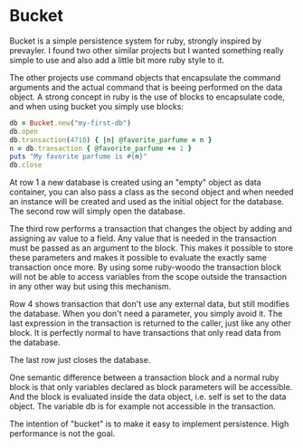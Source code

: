 Bucket
======

Bucket is a simple persistence system for ruby, strongly inspired by prevayler. I found two other
similar projects but I wanted something really simple to use and also add a little bit more ruby
style to it.

The other projects use command objects that encapsulate the command arguments and the actual
command that is beeing performed on the data object. A strong concept in ruby is the use of blocks
to encapsulate code, and when using bucket you simply use blocks:

```ruby
db = Bucket.new("my-first-db")
db.open
db.transaction(4710) { |n| @favorite_parfume = n }
n = db.transaction { @favorite_parfume += 1 }
puts "My favorite parfume is #{n}"
db.close
```

At row 1 a new database is created using an "empty" object as data container, you can also pass 
a class as the second object and when needed an instance will be created and used as the initial
object for the database. The second row will simply open the database.

The third row performs a transaction that changes the object by adding and assigning av value to 
a field. Any value that is needed in the transaction must be passed as an argument to the block.
This makes it possible to store these parameters and makes it possible to evaluate the exactly
same transaction once more. By using some ruby-woodo the transaction block will not be able to
access variables from the scope outside the transaction in any other way but using this mechanism.

Row 4 shows transaction that don't use any external data, but still modifies the database. When you 
don't need a parameter, you simply avoid it. The last expression in the transaction is returned 
to the caller, just like any other block. It is perfectly normal to have transactions that only
read data from the database.

The last row just closes the database.

One semantic difference between a transaction block and a normal ruby block is that only variables declared as block parameters will be accessible. And the block is evaluated inside the data object, i.e. self is set to the data object.
The variable db is for example not accessible in the transaction.

The intention of "bucket" is to make it easy to implement persistence. High performance is not the goal.
